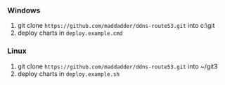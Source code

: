 ### Windows
1. git clone `https://github.com/maddadder/ddns-route53.git` into c:\git
2. deploy charts in `deploy.example.cmd`

### Linux
1. git clone `https://github.com/maddadder/ddns-route53.git` into ~/git3
2. deploy charts in `deploy.example.sh`